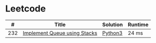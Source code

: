 # Leetcode

| # | Title | Solution | Runtime |
|---| ----- | -------- | ------- |
|232|[ Implement Queue using Stacks](https://leetcode.com/problems/implement-queue-using-stacks/)|[Python3](./solutions/232.%20Implement%20Queue%20using%20Stacks.py)|24 ms|
